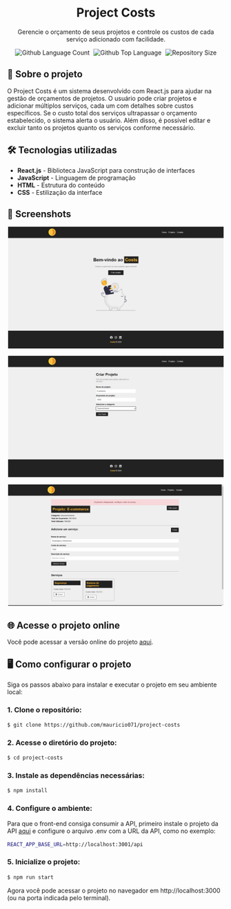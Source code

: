 <div align="center"> <h1>Project Costs</h1> </div>

<p align="center">Gerencie o orçamento de seus projetos e controle os custos de cada serviço adicionado com facilidade.</p>
 
<p align="center">
  <img alt="Github Language Count" src="https://img.shields.io/github/languages/count/mauricio071/project-costs?color=00bfa6">
  <img width="1" />
  <img alt="Github Top Language" src="https://img.shields.io/github/languages/top/mauricio071/project-costs?color=00bfa6">
  <img width="1" />
  <img alt="Repository Size" src="https://img.shields.io/github/repo-size/mauricio071/project-costs?color=00bfa6">
</p>

## 📝 Sobre o projeto

O Project Costs é um sistema desenvolvido com React.js para ajudar na gestão de orçamentos de projetos. O usuário pode criar projetos e adicionar múltiplos serviços, cada um com detalhes sobre custos específicos. Se o custo total dos serviços ultrapassar o orçamento estabelecido, o sistema alerta o usuário. Além disso, é possível editar e excluir tanto os projetos quanto os serviços conforme necessário.

## 🛠 Tecnologias utilizadas
 
-   **React.js** - Biblioteca JavaScript para construção de interfaces
-   **JavaScript** - Linguagem de programação
-   **HTML** - Estrutura do conteúdo
-   **CSS** - Estilização da interface

## 📸 Screenshots

<p align="center">
  <img src="./src/img/readme-img/img-1.png" alt="Preview-Screens-1" width="500" >
</p>

<p align="center">
  <img src="./src/img/readme-img/img-2.png" alt="Preview-Screens-2" width="500" >
</p>

<p align="center">
  <img src="./src/img/readme-img/img-4.png" alt="Preview-Screens-4" width="500" >
</p>

## 🌐 Acesse o projeto online
Você pode acessar a versão online do projeto [aqui](https://project-costs.netlify.app).

## 🖥️ Como configurar o projeto

Siga os passos abaixo para instalar e executar o projeto em seu ambiente local:

### 1. Clone o repositório:

```bash
$ git clone https://github.com/mauricio071/project-costs
```

### 2. Acesse o diretório do projeto:

```bash
$ cd project-costs
```

### 3. Instale as dependências necessárias:

```bash
$ npm install
```

### 4. Configure o ambiente:
Para que o front-end consiga consumir a API, primeiro instale o projeto da API [aqui](https://github.com/mauricio071/project-costs-api) e configure o arquivo .env com a URL da API, como no exemplo:

```bash
REACT_APP_BASE_URL=http://localhost:3001/api
```

### 5. Inicialize o projeto:

```bash 
$ npm run start
```
Agora você pode acessar o projeto no navegador em http://localhost:3000 (ou na porta indicada pelo terminal).
